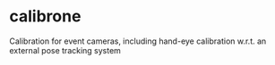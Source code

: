 # calibrone
Calibration for event cameras, including hand-eye calibration w.r.t. an external pose tracking system
